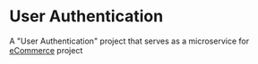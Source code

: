 User Authentication
====================

A "User Authentication" project that serves as a microservice for [eCommerce](https://github.com/users/ethmore/projects/4) project 
